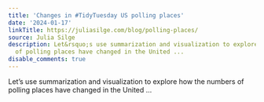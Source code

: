 ```yaml
---
title: 'Changes in #TidyTuesday US polling places'
date: '2024-01-17'
linkTitle: https://juliasilge.com/blog/polling-places/
source: Julia Silge
description: Let&rsquo;s use summarization and visualization to explore how the numbers
  of polling places have changed in the United ...
disable_comments: true
---
```

Let&rsquo;s use summarization and visualization to explore how the numbers of polling places have changed in the United ...